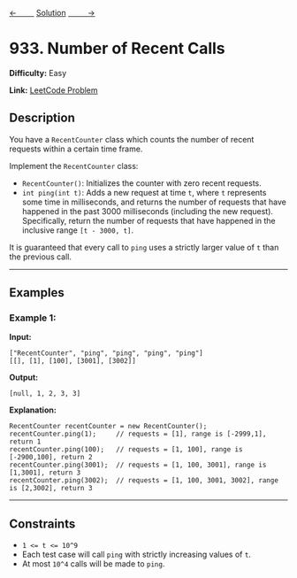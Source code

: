 [<-&nbsp;&nbsp;&nbsp;&nbsp;&nbsp;&nbsp;&nbsp;&nbsp;](../994.%20Rotting%20Oranges/statement.md)
[Solution](933.%20Number%20of%20Recent%20Calls/solution.js)
[&nbsp;&nbsp;&nbsp;&nbsp;&nbsp;&nbsp;&nbsp;&nbsp; ->](../232.%20Implement%20Queue%20using%20Stacks/statement.md)

# 933. Number of Recent Calls

**Difficulty:** Easy

**Link:** [LeetCode Problem](https://leetcode.com/problems/number-of-recent-calls/)

## Description

You have a `RecentCounter` class which counts the number of recent requests within a certain time frame.

Implement the `RecentCounter` class:

- `RecentCounter()`: Initializes the counter with zero recent requests.
- `int ping(int t)`: Adds a new request at time `t`, where `t` represents some time in milliseconds, and returns the number of requests that have happened in the past 3000 milliseconds (including the new request). Specifically, return the number of requests that have happened in the inclusive range `[t - 3000, t]`.

It is guaranteed that every call to `ping` uses a strictly larger value of `t` than the previous call.

---

## Examples

### Example 1:

**Input:**

```plaintext
["RecentCounter", "ping", "ping", "ping", "ping"]
[[], [1], [100], [3001], [3002]]
```

**Output:**

```plaintext
[null, 1, 2, 3, 3]
```

**Explanation:**

```plaintext
RecentCounter recentCounter = new RecentCounter();
recentCounter.ping(1);     // requests = [1], range is [-2999,1], return 1
recentCounter.ping(100);   // requests = [1, 100], range is [-2900,100], return 2
recentCounter.ping(3001);  // requests = [1, 100, 3001], range is [1,3001], return 3
recentCounter.ping(3002);  // requests = [1, 100, 3001, 3002], range is [2,3002], return 3
```

---

## Constraints

- `1 <= t <= 10^9`
- Each test case will call `ping` with strictly increasing values of `t`.
- At most `10^4` calls will be made to `ping`.
